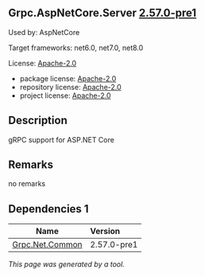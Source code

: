 Grpc.AspNetCore.Server [2.57.0-pre1](https://www.nuget.org/packages/Grpc.AspNetCore.Server/2.57.0-pre1)
--------------------

Used by: AspNetCore

Target frameworks: net6.0, net7.0, net8.0

License: [Apache-2.0](../../../../licenses/apache-2.0) 

- package license: [Apache-2.0](https://licenses.nuget.org/Apache-2.0) 
- repository license: [Apache-2.0](https://github.com/grpc/grpc-dotnet.git) 
- project license: [Apache-2.0](https://github.com/grpc/grpc-dotnet) 

Description
-----------
gRPC support for ASP.NET Core

Remarks
-----------
no remarks


Dependencies 1
-----------

|Name|Version|
|----------|:----|
|[Grpc.Net.Common](../../../../packages/nuget.org/grpc.net.common/2.57.0-pre1)|2.57.0-pre1|

*This page was generated by a tool.*